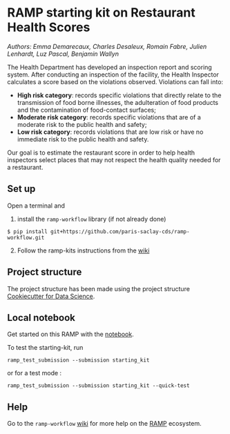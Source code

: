 # RAMP starting kit on Restaurant Health Scores

_Authors: Emma Demarecaux, Charles Desaleux, Romain Fabre, Julien Lenhardt, Luz Pascal, Benjamin Wallyn_

The Health Department has developed an inspection report and scoring system. After conducting an inspection of the facility, the Health Inspector calculates a score based on the violations observed. Violations can fall into:
* **High risk category**: records specific violations that directly relate to the transmission of food borne illnesses, the adulteration of food products and the contamination of food-contact surfaces;
* **Moderate risk category**: records specific violations that are of a moderate risk to the public health and safety;
* **Low risk category**: records violations that are low risk or have no immediate risk to the public health and safety.

Our goal is to estimate the restaurant score in order to help health inspectors select places that may not respect the health quality needed for a restaurant.

## Set up

Open a terminal and

1. install the `ramp-workflow` library (if not already done)
  ```
  $ pip install git+https://github.com/paris-saclay-cds/ramp-workflow.git
  ```

2. Follow the ramp-kits instructions from the [wiki](https://github.com/paris-saclay-cds/ramp-workflow/wiki/Getting-started-with-a-ramp-kit)

## Project structure

The project structure has been made using the project structure [Cookiecutter for Data Science](https://drivendata.github.io/cookiecutter-data-science/).

## Local notebook

Get started on this RAMP with the [notebook](restaurant_scores_starting_kit.ipynb).

To test the starting-kit, run

```
ramp_test_submission --submission starting_kit
```
or for a test mode :

```
ramp_test_submission --submission starting_kit --quick-test
```

## Help
Go to the `ramp-workflow` [wiki](https://github.com/paris-saclay-cds/ramp-workflow/wiki) for more help on the [RAMP](http:www.ramp.studio) ecosystem.
